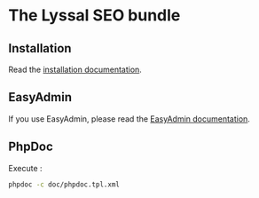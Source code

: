 # The Lyssal SEO bundle


## Installation

Read the [installation documentation](doc/Installation.md).


## EasyAdmin

If you use EasyAdmin, please read the [EasyAdmin documentation](doc/EasyAdmin.md).


## PhpDoc

Execute :

```sh
phpdoc -c doc/phpdoc.tpl.xml
```
